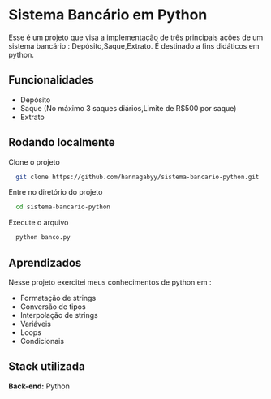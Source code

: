 
# Sistema Bancário em Python

Esse é um projeto que visa a implementação de três principais ações de um sistema bancário : Depósito,Saque,Extrato. É destinado a fins didáticos em python.


## Funcionalidades

- Depósito
- Saque (No máximo 3 saques diários,Limite de R$500 por saque)
- Extrato



## Rodando localmente

Clone o projeto

```bash
  git clone https://github.com/hannagabyy/sistema-bancario-python.git
```

Entre no diretório do projeto

```bash
  cd sistema-bancario-python
```

Execute o arquivo

```bash
  python banco.py
```


## Aprendizados

Nesse projeto exercitei meus conhecimentos de python em : 
- Formatação de strings
- Conversão de tipos
- Interpolação de strings
- Variáveis
- Loops
- Condicionais


## Stack utilizada



**Back-end:** Python

